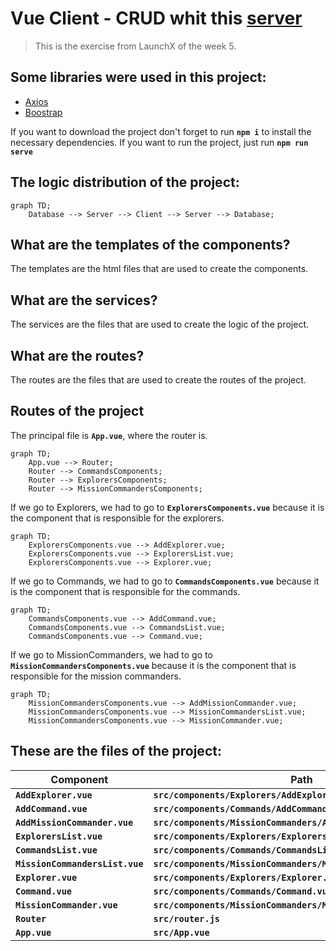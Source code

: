 # Vue Client - CRUD whit this [server](https://github.com/martinGM05/PrismaDB)

> This is the exercise from LaunchX of the week 5.

## Some libraries were used in this project:
- [Axios](https://www.npmjs.com/package/axios)
- [Boostrap](https://getbootstrap.com/)

If you want to download the project don't forget to run **`npm i`** to install the necessary dependencies.
If you want to run the project, just run **`npm run serve`**

## The logic distribution of the project:
```mermaid
graph TD;
    Database --> Server --> Client --> Server --> Database;
```

##  What are the templates of the components?
The templates are the html files that are used to create the components.

## What are the services?
The services are the files that are used to create the logic of the project.

## What are the routes?
The routes are the files that are used to create the routes of the project.

## Routes of the project
The principal file is **`App.vue`**, where the router is.
```mermaid
graph TD;
    App.vue --> Router;
    Router --> CommandsComponents;
    Router --> ExplorersComponents;
    Router --> MissionCommandersComponents;
```

If we go to Explorers, we had to go to **`ExplorersComponents.vue`** because it is the component that is responsible for the explorers.
```mermaid
graph TD;
    ExplorersComponents.vue --> AddExplorer.vue;
    ExplorersComponents.vue --> ExplorersList.vue;
    ExplorersComponents.vue --> Explorer.vue;
```

If we go to Commands, we had to go to **`CommandsComponents.vue`** because it is the component that is responsible for the commands.
```mermaid
graph TD;
    CommandsComponents.vue --> AddCommand.vue;
    CommandsComponents.vue --> CommandsList.vue;
    CommandsComponents.vue --> Command.vue;
```

If we go to MissionCommanders, we had to go to **`MissionCommandersComponents.vue`** because it is the component that is responsible for the mission commanders.
```mermaid
graph TD;
    MissionCommandersComponents.vue --> AddMissionCommander.vue;
    MissionCommandersComponents.vue --> MissionCommandersList.vue;
    MissionCommandersComponents.vue --> MissionCommander.vue;
```



## These are the files of the project:
| Component | Path |
| --- | --- |
| **`AddExplorer.vue`** | **`src/components/Explorers/AddExplorer.vue`** |
| **`AddCommand.vue`** | **`src/components/Commands/AddCommand.vue`** |
| **`AddMissionCommander.vue`** | **`src/components/MissionCommanders/AddMissionCommander.vue`** |
| **`ExplorersList.vue`** | **`src/components/Explorers/ExplorersList.vue`** |
| **`CommandsList.vue`** | **`src/components/Commands/CommandsList.vue`** |
| **`MissionCommandersList.vue`** | **`src/components/MissionCommanders/MissionCommandersList.vue`** |
| **`Explorer.vue`** | **`src/components/Explorers/Explorer.vue`** |
| **`Command.vue`** | **`src/components/Commands/Command.vue`** |
| **`MissionCommander.vue`** | **`src/components/MissionCommanders/MissionCommander.vue`** |
| **`Router`** | **`src/router.js`** |
| **`App.vue`** | **`src/App.vue`** |